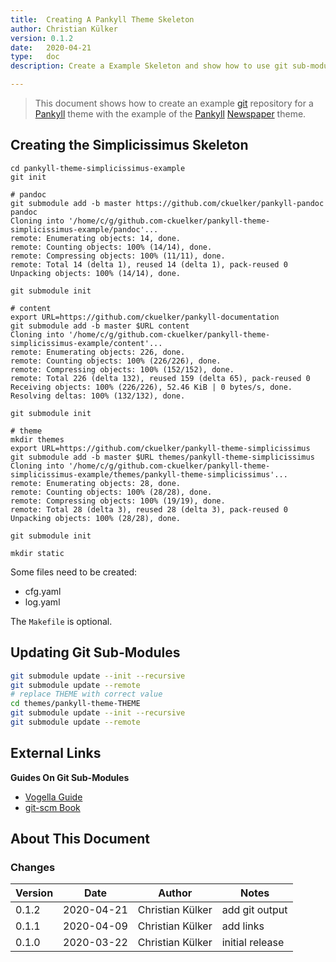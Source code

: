 ```yaml
---
title:  Creating A Pankyll Theme Skeleton
author: Christian Külker
version: 0.1.2
date:   2020-04-21
type:   doc
description: Create a Example Skeleton and show how to use git sub-modules

---
```


> This document shows how to create an example [git] repository for a [Pankyll]
> theme with the example of the [Pankyll] [Newspaper] theme.

## Creating the Simplicissimus Skeleton

```shell
cd pankyll-theme-simplicissimus-example
git init

# pandoc
git submodule add -b master https://github.com/ckuelker/pankyll-pandoc pandoc
Cloning into '/home/c/g/github.com-ckuelker/pankyll-theme-simplicissimus-example/pandoc'...
remote: Enumerating objects: 14, done.
remote: Counting objects: 100% (14/14), done.
remote: Compressing objects: 100% (11/11), done.
remote: Total 14 (delta 1), reused 14 (delta 1), pack-reused 0
Unpacking objects: 100% (14/14), done.

git submodule init

# content
export URL=https://github.com/ckuelker/pankyll-documentation
git submodule add -b master $URL content
Cloning into '/home/c/g/github.com-ckuelker/pankyll-theme-simplicissimus-example/content'...
remote: Enumerating objects: 226, done.
remote: Counting objects: 100% (226/226), done.
remote: Compressing objects: 100% (152/152), done.
remote: Total 226 (delta 132), reused 159 (delta 65), pack-reused 0
Receiving objects: 100% (226/226), 52.46 KiB | 0 bytes/s, done.
Resolving deltas: 100% (132/132), done.

git submodule init

# theme
mkdir themes
export URL=https://github.com/ckuelker/pankyll-theme-simplicissimus
git submodule add -b master $URL themes/pankyll-theme-simplicissimus
Cloning into '/home/c/g/github.com-ckuelker/pankyll-theme-simplicissimus-example/themes/pankyll-theme-simplicissimus'...
remote: Enumerating objects: 28, done.
remote: Counting objects: 100% (28/28), done.
remote: Compressing objects: 100% (19/19), done.
remote: Total 28 (delta 3), reused 28 (delta 3), pack-reused 0
Unpacking objects: 100% (28/28), done.

git submodule init

mkdir static

```
Some files need to be created:

* cfg.yaml
* log.yaml

The `Makefile` is optional.

## Updating Git Sub-Modules

```bash
git submodule update --init --recursive
git submodule update --remote
# replace THEME with correct value
cd themes/pankyll-theme-THEME
git submodule update --init --recursive
git submodule update --remote
```

## External Links

**Guides On Git Sub-Modules**

* [Vogella Guide](https://www.vogella.com/tutorials/GitSubmodules/article.html)
* [git-scm Book](https://git-scm.com/book/en/v2/Git-Tools-Submodules)

## About This Document

### Changes

| Version | Date       | Author           | Notes                             |
| ------- | ---------- | ---------------- | --------------------------------- |
| 0.1.2   | 2020-04-21 | Christian Külker | add git output                    |
| 0.1.1   | 2020-04-09 | Christian Külker | add links                         |
| 0.1.0   | 2020-03-22 | Christian Külker | initial release                   |

[features]: /en_US/Pankyll/pankyll-features.html
[git]: https://git-scm.com/
[HTML]: https://en.wikipedia.org/wiki/HTML
[Markdown]: https://en.wikipedia.org/wiki/Markdown
[more about Pankyll]: /en_US/Pankyll/
[Newspaper]: /en_US/Pankyll-Themes/pankyll-theme-newspaper.html
[Newspaper theme example]: https://github.com/ckuelker/pankyll-theme-newspaper-example
[Pandoc]: https://pandoc.org/
[Pankyll]: https://www.pankyll.org/
[pankyll-documentation]: https://github.com/ckuelker/pankyll-documentation
[Pankyll repository]: https://github.com/ckuelker/pankyll
[PDF]: https://en.wikipedia.org/wiki/PDF
[Python]:  https://www.python.org/
[Rankle theme example]: /en_US/Pankyll-Theme-Examples/pankyll-theme-rankle-example.html
[Rankle]: /en_US/Pankyll-Themes/pankyll-theme-rankle.html
[themes]: /en_US/Pankyll-Themes/
[URL]: https://en.wikipedia.org/wiki/URL
[YAML]: https://yaml.org/


